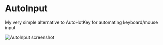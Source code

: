 # AutoInput
My very simple alternative to AutoHotKey for automating keyboard/mouse input

![AutoInput screenshot](https://raw.githubusercontent.com/0x416c616e/AutoInput/master/AutoInput.PNG)


